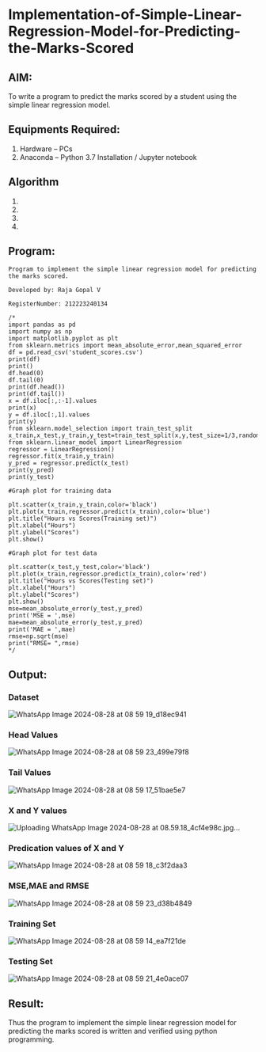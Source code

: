 # Implementation-of-Simple-Linear-Regression-Model-for-Predicting-the-Marks-Scored

## AIM:
To write a program to predict the marks scored by a student using the simple linear regression model.

## Equipments Required:
1. Hardware – PCs
2. Anaconda – Python 3.7 Installation / Jupyter notebook

## Algorithm
1. 
2. 
3. 
4. 

## Program:
```
Program to implement the simple linear regression model for predicting the marks scored.

Developed by: Raja Gopal V

RegisterNumber: 212223240134
 
/*
import pandas as pd
import numpy as np
import matplotlib.pyplot as plt
from sklearn.metrics import mean_absolute_error,mean_squared_error
df = pd.read_csv('student_scores.csv')
print(df)
print()
df.head(0)
df.tail(0)
print(df.head())
print(df.tail())
x = df.iloc[:,:-1].values
print(x)
y = df.iloc[:,1].values
print(y)
from sklearn.model_selection import train_test_split
x_train,x_test,y_train,y_test=train_test_split(x,y,test_size=1/3,random_state=0)
from sklearn.linear_model import LinearRegression
regressor = LinearRegression()
regressor.fit(x_train,y_train)
y_pred = regressor.predict(x_test)
print(y_pred)
print(y_test)

#Graph plot for training data

plt.scatter(x_train,y_train,color='black')
plt.plot(x_train,regressor.predict(x_train),color='blue')
plt.title("Hours vs Scores(Training set)")
plt.xlabel("Hours")
plt.ylabel("Scores")
plt.show()

#Graph plot for test data

plt.scatter(x_test,y_test,color='black')
plt.plot(x_train,regressor.predict(x_train),color='red')
plt.title("Hours vs Scores(Testing set)")
plt.xlabel("Hours")
plt.ylabel("Scores")
plt.show()
mse=mean_absolute_error(y_test,y_pred)
print('MSE = ',mse)
mae=mean_absolute_error(y_test,y_pred)
print('MAE = ',mae)
rmse=np.sqrt(mse)
print("RMSE= ",rmse)
*/
```

## Output:
### Dataset
![WhatsApp Image 2024-08-28 at 08 59 19_d18ec941](https://github.com/user-attachments/assets/fd64a46e-2557-4d61-82ba-3a05c610545a)

### Head Values
![WhatsApp Image 2024-08-28 at 08 59 23_499e79f8](https://github.com/user-attachments/assets/a1581322-7c6e-4c4b-b7eb-6ab39210f7a7)

### Tail Values
![WhatsApp Image 2024-08-28 at 08 59 17_51bae5e7](https://github.com/user-attachments/assets/271688dd-ec76-49c4-af04-5fb81e76a990)

### X and Y values
![Uploading WhatsApp Image 2024-08-28 at 08.59.18_4cf4e98c.jpg…]()

### Predication values of X and Y
![WhatsApp Image 2024-08-28 at 08 59 18_c3f2daa3](https://github.com/user-attachments/assets/2dc8d606-c5d5-4970-92ad-114bb797e96a)


### MSE,MAE and RMSE
![WhatsApp Image 2024-08-28 at 08 59 23_d38b4849](https://github.com/user-attachments/assets/64d1140d-b76f-42dc-abd6-8637eaefa5e0)


### Training Set
![WhatsApp Image 2024-08-28 at 08 59 14_ea7f21de](https://github.com/user-attachments/assets/07391813-a8c3-44bd-8818-ad7ee3d7abaa)


### Testing Set
![WhatsApp Image 2024-08-28 at 08 59 21_4e0ace07](https://github.com/user-attachments/assets/798975e1-6f0e-4abc-bfa2-a59473315099)

## Result:
Thus the program to implement the simple linear regression model for predicting the marks scored is written and verified using python programming.
